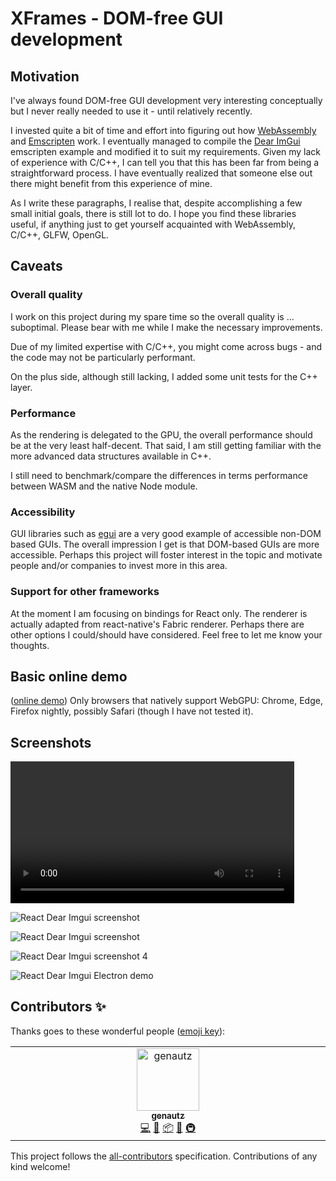 # XFrames - DOM-free GUI development

## Motivation

I've always found DOM-free GUI development very interesting conceptually but I never really needed to use it - until relatively recently.

I invested quite a bit of time and effort into figuring out how [WebAssembly](https://webassembly.org/) and [Emscripten](https://emscripten.org/index.html) work. I eventually managed to compile the [Dear ImGui](https://github.com/ocornut/imgui) emscripten example and modified it to suit my requirements. Given my lack of experience with C/C++, I can tell you that this has been far from being a straightforward process. I have eventually realized that someone else out there might benefit from this experience of mine.

As I write these paragraphs, I realise that, despite accomplishing a few small initial goals, there is still lot to do. I hope you find these libraries useful, if anything just to get yourself acquainted with WebAssembly, C/C++, GLFW, OpenGL.

## Caveats

### Overall quality

I work on this project during my spare time so the overall quality is ... suboptimal. Please bear with me while I make the necessary improvements.

Due of my limited expertise with C/C++, you might come across bugs - and the code may not be particularly performant.

On the plus side, although still lacking, I added some unit tests for the C++ layer.

### Performance

As the rendering is delegated to the GPU, the overall performance should be at the very least half-decent. That said, I am still getting familiar with the more advanced data structures available in C++. 

I still need to benchmark/compare the differences in terms performance between WASM and the native Node module.

### Accessibility

GUI libraries such as [egui](https://github.com/emilk/egui) are a very good example of accessible non-DOM based GUIs. The overall impression I get is that DOM-based GUIs are more accessible. Perhaps this project will foster interest in the topic and motivate people and/or companies to invest more in this area.

### Support for other frameworks

At the moment I am focusing on bindings for React only. The renderer is actually adapted from react-native's Fabric renderer.
Perhaps there are other options I could/should have considered. Feel free to let me know your thoughts.

## Basic online demo

([online demo](https://andreamancuso.github.io/react-wasm/dear-imgui)) Only browsers that natively support WebGPU: Chrome, Edge, Firefox nightly, possibly Safari (though I have not tested it).

## Screenshots

<video src='https://github.com/user-attachments/assets/61fbc418-a419-4bdc-8202-50ff16c5ee56' style="width:90%"></video>

![React Dear Imgui screenshot](https://github.com/user-attachments/assets/1512b95f-640d-4555-8a4b-57ad08119876)

![React Dear Imgui screenshot](https://github.com/user-attachments/assets/1a9b8ae9-d529-45af-ab7b-7e173799136f)

![React Dear Imgui screenshot 4](/screenshots/dear-imgui/screenshot-react-wasm-dear-imgui-sample-code.png?raw=true)

![React Dear Imgui Electron demo](/screenshots/dear-imgui/electron-demo.png?raw=true)

## Contributors ✨

Thanks goes to these wonderful people ([emoji key](https://allcontributors.org/docs/en/emoji-key)):

<!-- ALL-CONTRIBUTORS-LIST:START - Do not remove or modify this section -->
<!-- prettier-ignore-start -->
<!-- markdownlint-disable -->
<table>
  <tbody>
    <tr>
      <td align="center" valign="top" width="14.28%"><a href="https://github.com/genautz"><img src="https://avatars.githubusercontent.com/u/89743955?v=4?s=100" width="100px;" alt="genautz"/><br /><sub><b>genautz</b></sub></a><br /><a href="https://github.com/andreamancuso/react-wasm/commits?author=genautz" title="Code">💻</a> <a href="https://github.com/andreamancuso/react-wasm/commits?author=genautz" title="Documentation">📖</a> <a href="#platform-genautz" title="Packaging/porting to new platform">📦</a> <a href="#tool-genautz" title="Tools">🔧</a> <a href="#infra-genautz" title="Infrastructure (Hosting, Build-Tools, etc)">🚇</a></td>
    </tr>
  </tbody>
</table>

<!-- markdownlint-restore -->
<!-- prettier-ignore-end -->

<!-- ALL-CONTRIBUTORS-LIST:END -->

This project follows the [all-contributors](https://github.com/all-contributors/all-contributors) specification. Contributions of any kind welcome!
